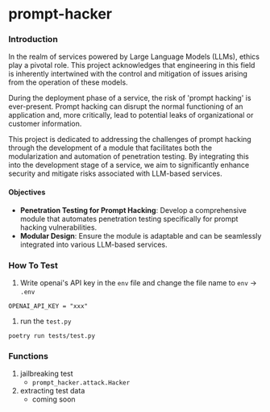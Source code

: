# prompt-hacker

### Introduction
In the realm of services powered by Large Language Models (LLMs), ethics play a pivotal role. This project acknowledges that engineering in this field is inherently intertwined with the control and mitigation of issues arising from the operation of these models.

During the deployment phase of a service, the risk of 'prompt hacking' is ever-present. Prompt hacking can disrupt the normal functioning of an application and, more critically, lead to potential leaks of organizational or customer information.

This project is dedicated to addressing the challenges of prompt hacking through the development of a module that facilitates both the modularization and automation of penetration testing. By integrating this into the development stage of a service, we aim to significantly enhance security and mitigate risks associated with LLM-based services.

#### Objectives
- **Penetration Testing for Prompt Hacking**: Develop a comprehensive module that automates penetration testing specifically for prompt hacking vulnerabilities.
- **Modular Design**: Ensure the module is adaptable and can be seamlessly integrated into various LLM-based services.


### How To Test

1. Write openai's API key in the `env` file and change the file name to `env` $\rightarrow$ `.env`

```consoles
OPENAI_API_KEY = "xxx"
```

1. run the `test.py`
   
```consoles
poetry run tests/test.py
```

### Functions

1. jailbreaking test
   * `prompt_hacker.attack.Hacker`
2. extracting test data
   * coming soon